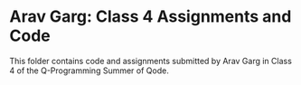 # Arav Garg: Class 4 Assignments and Code
This folder contains code and assignments submitted by Arav Garg in Class 4 of the Q-Programming Summer of Qode.